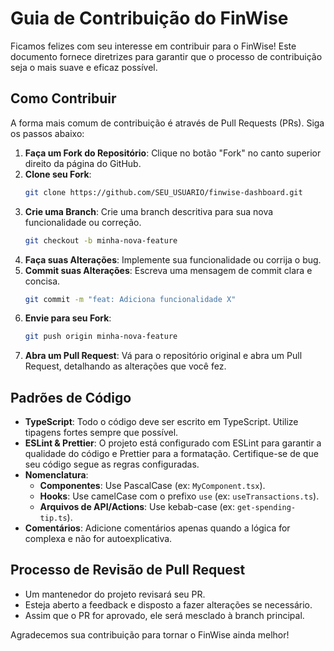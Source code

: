 # Guia de Contribuição do FinWise

Ficamos felizes com seu interesse em contribuir para o FinWise! Este documento fornece diretrizes para garantir que o processo de contribuição seja o mais suave e eficaz possível.

## Como Contribuir

A forma mais comum de contribuição é através de Pull Requests (PRs). Siga os passos abaixo:

1.  **Faça um Fork do Repositório**: Clique no botão "Fork" no canto superior direito da página do GitHub.
2.  **Clone seu Fork**:
    ```bash
    git clone https://github.com/SEU_USUARIO/finwise-dashboard.git
    ```
3.  **Crie uma Branch**: Crie uma branch descritiva para sua nova funcionalidade ou correção.
    ```bash
    git checkout -b minha-nova-feature
    ```
4.  **Faça suas Alterações**: Implemente sua funcionalidade ou corrija o bug.
5.  **Commit suas Alterações**: Escreva uma mensagem de commit clara e concisa.
    ```bash
    git commit -m "feat: Adiciona funcionalidade X"
    ```
6.  **Envie para seu Fork**:
    ```bash
    git push origin minha-nova-feature
    ```
7.  **Abra um Pull Request**: Vá para o repositório original e abra um Pull Request, detalhando as alterações que você fez.

## Padrões de Código

- **TypeScript**: Todo o código deve ser escrito em TypeScript. Utilize tipagens fortes sempre que possível.
- **ESLint & Prettier**: O projeto está configurado com ESLint para garantir a qualidade do código e Prettier para a formatação. Certifique-se de que seu código segue as regras configuradas.
- **Nomenclatura**:
  - **Componentes**: Use PascalCase (ex: `MyComponent.tsx`).
  - **Hooks**: Use camelCase com o prefixo `use` (ex: `useTransactions.ts`).
  - **Arquivos de API/Actions**: Use kebab-case (ex: `get-spending-tip.ts`).
- **Comentários**: Adicione comentários apenas quando a lógica for complexa e não for autoexplicativa.

## Processo de Revisão de Pull Request

- Um mantenedor do projeto revisará seu PR.
- Esteja aberto a feedback e disposto a fazer alterações se necessário.
- Assim que o PR for aprovado, ele será mesclado à branch principal.

Agradecemos sua contribuição para tornar o FinWise ainda melhor!
